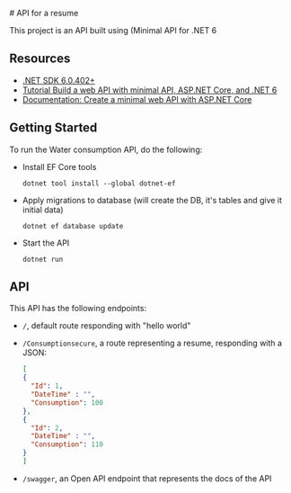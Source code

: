 # API for a resume

This project is an API built using (Minimal API for .NET 6

## Resources

* [.NET SDK 6.0.402+](https://dotnet.microsoft.com/download/dotnet/6.0?WT.mc_id=academic-78652-leestott)
* [Tutorial Build a web API with minimal API, ASP.NET Core, and .NET 6](https://learn.microsoft.com/training/modules/build-web-api-minimal-api/?WT.mc_id=academic-78652-leestott)
* [Documentation: Create a minimal web API with ASP.NET Core](https://learn.microsoft.com/aspnet/core/tutorials/min-web-api?view=aspnetcore-6.0&tabs=visual-studio?WT.mc_id=academic-78652-leestott)

## Getting Started

To run the Water consumption API, do the following:

- Install EF Core tools

   ```console
   dotnet tool install --global dotnet-ef
   ```

- Apply migrations to database (will create the DB, it's tables and give it initial data)

   ```console
   dotnet ef database update
   ```

- Start the API

   ```console
   dotnet run
   ```

## API

This API has the following endpoints:

- `/`, default route responding with "hello world"
- `/Consumptionsecure`, a route representing a resume, responding with a JSON:

   ```json
   [
   {
     "Id": 1,
     "DateTime" : "",
     "Consumption": 100
   },
   {
     "Id": 2,
     "DateTime" : "",
     "Consumption": 110
   }
   ]
   ```

- `/swagger`, an Open API endpoint that represents the docs of the API

